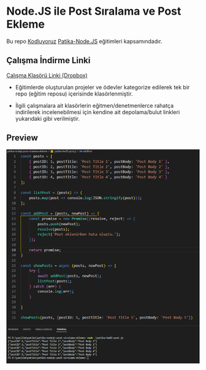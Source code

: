 # Node.JS ile Post Sıralama ve Post Ekleme

Bu repo [Kodluyoruz](https://www.kodluyoruz.org) [Patika-Node.JS](https://app.patika.dev/courses/nodejs) eğitimleri kapsamındadır.

## Çalışma İndirme Linki

[Çalışma Klasörü Linki (Dropbox)](https://www.dropbox.com/sh/ixwmtgzr7gm50a9/AAC4TL4037G6w_yz3zdXKaKma?dl=0)

* Eğitimlerde oluşturulan projeler ve ödevler kategorize edilerek tek bir repo (eğitim reposu) içerisinde klasörlenmiştir.

* İlgili çalışmalara ait klasörlerin eğitmen/denetmenlerce rahatça indirilerek incelenebilmesi için kendine ait depolama/bulut linkleri yukarıdaki gibi verilmiştir.

## Preview

![echo-emrealper](./media/screen.png)
